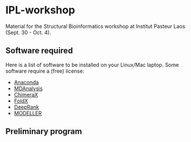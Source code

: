 # IPL-workshop
Material for the Structural Bioinformatics workshop at Institut Pasteur Laos (Sept. 30 - Oct. 4).

## Software required
Here is a list of software to be installed on your Linux/Mac laptop.
Some software require a (free) license:

* [Anaconda](https://www.anaconda.com/)
* [MDAnalysis](https://www.mdanalysis.org/)
* [ChimeraX](https://www.cgl.ucsf.edu/chimerax/)
* [FoldX](https://foldxsuite.crg.eu/)
* [DeepRank](https://pypi.org/project/deeprank/)
* [MODELLER](https://salilab.org/modeller/)


## Preliminary program
